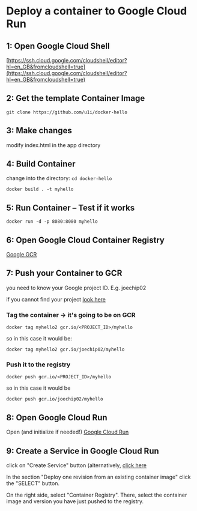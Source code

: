# Deploy a container to Google Cloud Run

## 1: Open Google Cloud Shell

[https://ssh.cloud.google.com/cloudshell/editor?hl=en_GB&fromcloudshell=true](https://ssh.cloud.google.com/cloudshell/editor?hl=en_GB&fromcloudshell=true)

## 2: Get the template Container Image

`git clone https://github.com/u1i/docker-hello`

## 3: Make changes

modify index.html in the app directory

## 4: Build Container

change into the directory: 
`cd docker-hello`

`docker build . -t myhello`

## 5: Run Container – Test if it works

`docker run -d -p 8080:8080 myhello`

## 6: Open Google Cloud Container Registry

[Google GCR](https://console.cloud.google.com/gcr)

## 7: Push your Container to GCR

you need to know your Google project ID. E.g. joechip02

if you cannot find your project [look here](https://console.cloud.google.com/billing/projects)

### Tag the container -> it's going to be on GCR
`docker tag myhello2 gcr.io/<PROJECT_ID>/myhello`

so in this case it would be:

`docker tag myhello2 gcr.io/joechip02/myhello`

### Push it to the registry

`docker push gcr.io/<PROJECT_ID>/myhello`

so in this case it would be

`docker push gcr.io/joechip02/myhello`

## 8: Open Google Cloud Run

Open (and initialize if needed!) [Google Cloud Run](https://console.cloud.google.com/run)

## 9: Create a Service in Google Cloud Run

click on "Create Service" button (alternatively, [click here](https://console.cloud.google.com/run/create?project=joechip02)

In the section "Deploy one revision from an existing container image" click the "SELECT" button.

On the right side, select "Container Registry". There, select the container image and version you have just pushed to the registry.






